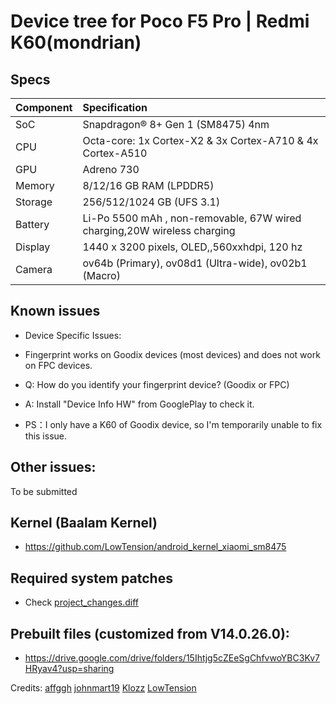 # Device tree for Poco F5 Pro | Redmi K60(mondrian)


## Specs
| Component | Specification                                               |
|:----------|:------------------------------------------------------------|
| SoC       | Snapdragon® 8+ Gen 1 (SM8475) 4nm                           |
| CPU       | Octa-core: 1x Cortex-X2 & 3x Cortex-A710 & 4x Cortex-A510   |
| GPU       | Adreno 730                                                  |
| Memory    | 8/12/16 GB RAM (LPDDR5)                                     |
| Storage   | 256/512/1024 GB (UFS 3.1)                                   |
| Battery   | Li-Po 5500 mAh , non-removable, 67W wired charging,20W wireless charging|
| Display   | 1440 x 3200 pixels, OLED,,560xxhdpi, 120 hz                 |
| Camera    | ov64b (Primary), ov08d1 (Ultra-wide), ov02b1 (Macro)        |

## Known issues
- Device Specific Issues:
- Fingerprint works on Goodix devices (most devices) and does not work on FPC devices.
- Q: How do you identify your fingerprint device? (Goodix or FPC)
- A: Install "Device Info HW" from GooglePlay to check it.

- PS：I only have a K60 of Goodix device, so I'm temporarily unable to fix this issue.

## Other issues:
To be submitted

## Kernel (Baalam Kernel)
- https://github.com/LowTension/android_kernel_xiaomi_sm8475

## Required system patches
- Check [project_changes.diff](https://github.com/flakeforever/device_xiaomi_mondrian/blob/main/project_changes.diff)

## Prebuilt files (customized from V14.0.26.0):
- https://drive.google.com/drive/folders/15Ihtjg5cZEeSgChfvwoYBC3Kv7HRyav4?usp=sharing


Credits: 
    [affggh](https://github.com/affggh)
    [johnmart19](https://github.com/johnmart19)
    [Klozz](https://github.com/Klozz)
    [LowTension](https://github.com/LowTension)

    
    
    
